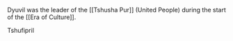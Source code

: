 Dyuvil was the leader of the [[Tshusha Pur]] (United People) during the start of the [[Era of Culture]].

Tshufipril